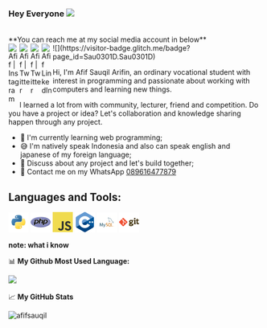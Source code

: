 <!-- example -->
<!--
**afifsauqil/afifsauqil** is a ✨ _special_ ✨ repository because its `README.md` (this file) appears on your GitHub profile.

Here are some ideas to get you started:

- 🔭 I’m currently working on ...
- 🌱 I’m currently learning ...
- 👯 I’m looking to collaborate on ...
- 🤔 I’m looking for help with ...
- 💬 Ask me about ...
- 📫 How to reach me: ...
- 😄 Pronouns: ...
- ⚡ Fun fact: ...
-->
<!-- example -->

<!--
**Sau0301D/Sau0301D** is a ✨ _special_ ✨ repository because its `README.md` (this file) appears on your GitHub profile.

Here are some ideas to get you started:

- 🔭 I’m currently working on ...
- 🌱 I’m currently learning ...
- 👯 I’m looking to collaborate on ...
- 🤔 I’m looking for help with ...
- 💬 Ask me about ...
- 📫 How to reach me: ...
- 😄 Pronouns: ...
- ⚡ Fun fact: ...
-->

<!-- my profile -->
### Hey Everyone <img src="https://media.giphy.com/media/hvRJCLFzcasrR4ia7z/giphy.gif" width="25px">
<br/>
**You can reach me at my social media account in below**
<br/>
<a href="https://instagram.com/afifsauqil">
  <img align="left" alt="Afif | Instagram" width="22px" src="https://www.vectorlogo.zone/logos/instagram/instagram-tile.svg" />
</a>
<a href="https://twitter.com/Afifsau">
  <img align="left" alt="Afif | Twitter" width="22px" src="https://www.vectorlogo.zone/logos/twitter/twitter-tile.svg" />
</a>
<a href="https://t.me/afifsauqil">
  <img align="left" alt="Afif | Twitter" width="22px" src="https://www.vectorlogo.zone/logos/telegram/telegram-tile.svg" />
</a>
<a href="https://www.linkedin.com/in/afif-sauqil-arifin-b72878209/">
  <img align="left" alt="Afif LinkedIn" width="22px" src="https://raw.githubusercontent.com/peterthehan/peterthehan/master/assets/linkedin.svg" />
</a>
![](https://visitor-badge.glitch.me/badge?page_id=Sau0301D.Sau0301D)

<br />

Hi, I'm Afif Sauqil Arifin, an ordinary vocational student with interest in programming and passionate about working with computers and learning new things.

I learned a lot from with community, lecturer, friend and competition. Do you have a project or idea? Let's collaboration and knowledge sharing happen through any project.
  
- 🌱 I'm currently learning web programming;
- 😅 I'm natively speak Indonesia and also can speak english and japanese of my foreign language;
- 💬 Discuss about any project and let's build together;
- 📲 Contact me on my WhatsApp [089616477879](https://api.whatsapp.com/send?phone=+6289616477879)

## Languages and Tools:  

<code><img height="40" src="https://raw.githubusercontent.com/github/explore/80688e429a7d4ef2fca1e82350fe8e3517d3494d/topics/python/python.png"></code>
<code><img height="40" src="https://raw.githubusercontent.com/github/explore/80688e429a7d4ef2fca1e82350fe8e3517d3494d/topics/php/php.png"></code>
<code><img height="40" src="https://raw.githubusercontent.com/github/explore/80688e429a7d4ef2fca1e82350fe8e3517d3494d/topics/javascript/javascript.png"></code>
<code><img height="40" src="https://raw.githubusercontent.com/github/explore/80688e429a7d4ef2fca1e82350fe8e3517d3494d/topics/cpp/cpp.png"></code>
<code><img height="40" src="https://raw.githubusercontent.com/github/explore/80688e429a7d4ef2fca1e82350fe8e3517d3494d/topics/mysql/mysql.png"></code>
<code><img height="40" src="https://raw.githubusercontent.com/github/explore/80688e429a7d4ef2fca1e82350fe8e3517d3494d/topics/git/git.png"></code>

**note: what i know**


📊  **My Github Most Used Language:**
<!--START_SECTION:waka-->
<img src="https://github-readme-stats.vercel.app/api/top-langs/?username=afifsauqil&theme=vue">

<!--END_SECTION:waka-->

<!-- If you like what I do, maybe consider buying me a coffee/tea 🥺👉👈

<a href="https://www.buymeacoffee.com/abhisheknaiidu" target="_blank"><img src="https://cdn.buymeacoffee.com/buttons/v2/default-red.png" alt="Buy Me A Coffee" width="150" ></a> -->

<!-- 🚧 **My Todoist Stats:** -->
<!-- TODO-IST:START -->
<!-- 🏆  7,926 Karma Points           
🌸  Completed 2 tasks today           
✅  Completed 660 tasks so far           
⏳  Longest streak is 10 days -->
<!-- TODO-IST:END -->


📈 **My GitHub Stats**

<img src="https://github-readme-stats.vercel.app/api?username=afifsauqil&show_icons=true&theme=gotham" alt="afifsauqil" />
